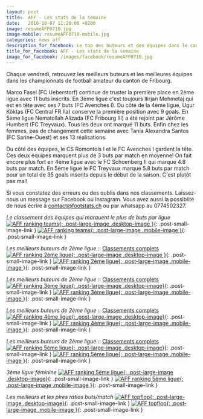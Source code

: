 ```yaml
---
layout: post
title:  AFF - Les stats de la semaine
date:   2016-10-07 11:20:00 +0200
image: resumeAFF0710.jpg
image-mobile: resumeAFF0710-mobile.jpg
categories: news aff
description_for_facebook: Le top des buteurs et des équipes dans le canton de Fribourg
title_for_facebook: AFF - Les stats de la semaine
image_for_facebook: /images/facebook/resumeAFF0710.jpg
---
```

Chaque vendredi, retrouvez les meilleurs buteurs et les meilleures équipes dans les championnats de football amateur du canton de Fribourg.

Marco Fasel (FC Ueberstorf) continue de truster la première place en 2ème ligue avec 11 buts inscrits. En 3ème ligue c'est toujours Ilirjan Mehmetaj qui est en tête avec ses 7 buts (FC Avenches I). Du côté de la 4ème ligue, Ugur Köktas (FC Central FR IIa) conserve la première position avec 9 goals. En 5ème ligue Nematollah Alizada (FC Fribourg III) a été rejoint par Jérôme Humbert (FC Treyvaux). Tous les deux ont marqué 11 buts. Enfin chez les femmes, pas de changement cette semaine avec Tania Alexandra Santos (FC Sarine-Ouest) et ses 13 réalisations.

Du côté des équipes, le CS Romontois I et le FC Avenches I gardent la tête. Ces deux équipes marquent plus de 3 buts par match en moyenne! On fait encore plus fort en 4ème ligue avec le FC Schoenberg II qui marque 4.8 buts par match. En 5ème ligue le FC Treyvaux marque 5.8 buts par match pour un total de 35 goals inscrits depuis le début de la saison. C'est plutôt pas mal!

Si vous constatez des erreurs ou des oublis dans nos classements. Laissez-nous un message sur Facebook ou Instagram. Vous avez aussi la possiblité de nous écrire à contact@footstats.ch ou par whatsapp au 0774502327.

_Le classement des équipes qui marquent le plus de buts par ligue_
[![AFF ranking teams]({{site.url}}/images/posts/rankings/resumeAFFA0710.jpg){: .post-large-image .desktop-image }]({{site.url}}/images/posts/rankings/resumeAFFA0710.jpg){: .post-small-image-link }
[![AFF ranking teams]({{site.url}}/images/posts/rankings/resumeAFFA0710-mobile.jpg){: .post-large-image .mobile-image }]({{site.url}}/images/posts/rankings/resumeAFFA0710-mobile.jpg){: .post-small-image-link }

_Les meilleurs buteurs de 2ème ligue_ :: [Classements complets]({{site.url}}/aff/2eme-ligue)
[![AFF ranking 2ème ligue]({{site.url}}/images/posts/rankings/resumeAFF20710.jpg){: .post-large-image .desktop-image }]({{site.url}}/images/posts/rankings/resumeAFF20710.jpg){: .post-small-image-link }
[![AFF ranking 2ème ligue]({{site.url}}/images/posts/rankings/resumeAFF20710-mobile.jpg){: .post-large-image .mobile-image }]({{site.url}}/images/posts/rankings/resumeAFF20710-mobile.jpg){: .post-small-image-link }

_Les meilleurs buteurs de 2ème ligue_ :: [Classements complets]({{site.url}}/aff/2eme-ligue)
[![AFF ranking 3ème ligue]({{site.url}}/images/posts/rankings/resumeAFF30710.jpg){: .post-large-image .desktop-image}]({{site.url}}/images/posts/rankings/resumeAFF30710.jpg){: .post-small-image-link }
[![AFF ranking 3ème ligue]({{site.url}}/images/posts/rankings/resumeAFF30710-mobile.jpg){: .post-large-image .mobile-image }]({{site.url}}/images/posts/rankings/resumeAFF30710-mobile.jpg){: .post-small-image-link }

_Les meilleurs buteurs de 2ème ligue_ :: [Classements complets]({{site.url}}/aff/2eme-ligue)
[![AFF ranking 4ème ligue]({{site.url}}/images/posts/rankings/resumeAFF40710.jpg){: .post-large-image .desktop-image}]({{site.url}}/images/posts/rankings/resumeAFF40710.jpg){: .post-small-image-link }
[![AFF ranking 4ème ligue]({{site.url}}/images/posts/rankings/resumeAFF40710-mobile.jpg){: .post-large-image .mobile-image }]({{site.url}}/images/posts/rankings/resumeAFF40710-mobile.jpg){: .post-small-image-link }

_Les meilleurs buteurs de 2ème ligue_ :: [Classements complets]({{site.url}}/aff/2eme-ligue)
[![AFF ranking 5ème ligue]({{site.url}}/images/posts/rankings/resumeAFF50710.jpg){: .post-large-image .desktop-image}]({{site.url}}/images/posts/rankings/resumeAFF50710.jpg){: .post-small-image-link }
[![AFF ranking 5ème ligue]({{site.url}}/images/posts/rankings/resumeAFF50710-mobile.jpg){: .post-large-image .mobile-image }]({{site.url}}/images/posts/rankings/resumeAFF50710-mobile.jpg){: .post-small-image-link }

_3ème ligue féminine_
[![AFF ranking 5ème ligue]({{site.url}}/images/posts/rankings/resumeAFF300710.jpg){: .post-large-image .desktop-image}]({{site.url}}/images/posts/rankings/resumeAFF300710.jpg){: .post-small-image-link }
[![AFF ranking 5ème ligue]({{site.url}}/images/posts/rankings/resumeAFF300710-mobile.jpg){: .post-large-image .mobile-image }]({{site.url}}/images/posts/rankings/resumeAFF300710-mobile.jpg){: .post-small-image-link }

_Les meilleurs et les pires ratios buts/match_
[![AFF topflop]({{site.url}}/images/posts/rankings/topflopAFF0710.jpg){: .post-large-image .desktop-image}]({{site.url}}/images/posts/rankings/topflopAFF0710.jpg){: .post-small-image-link }
[![AFF topflop]({{site.url}}/images/posts/rankings/topflopAFF0710.jpg){: .post-large-image .mobile-image }]({{site.url}}/images/posts/rankings/topflopAFF0710.jpg){: .post-small-image-link }